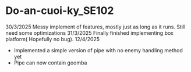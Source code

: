 # Do-an-cuoi-ky_SE102
30/3/2025
Messy implement of features, mostly just as long as it runs. Still need some optimizations 
31/3/2025
Finally finished implementing box platform( Hopefully no bug).
12/4/2025
- Implemented a simple version of pipe with no enemy handling method yet
- Pipe can now contain goomba
